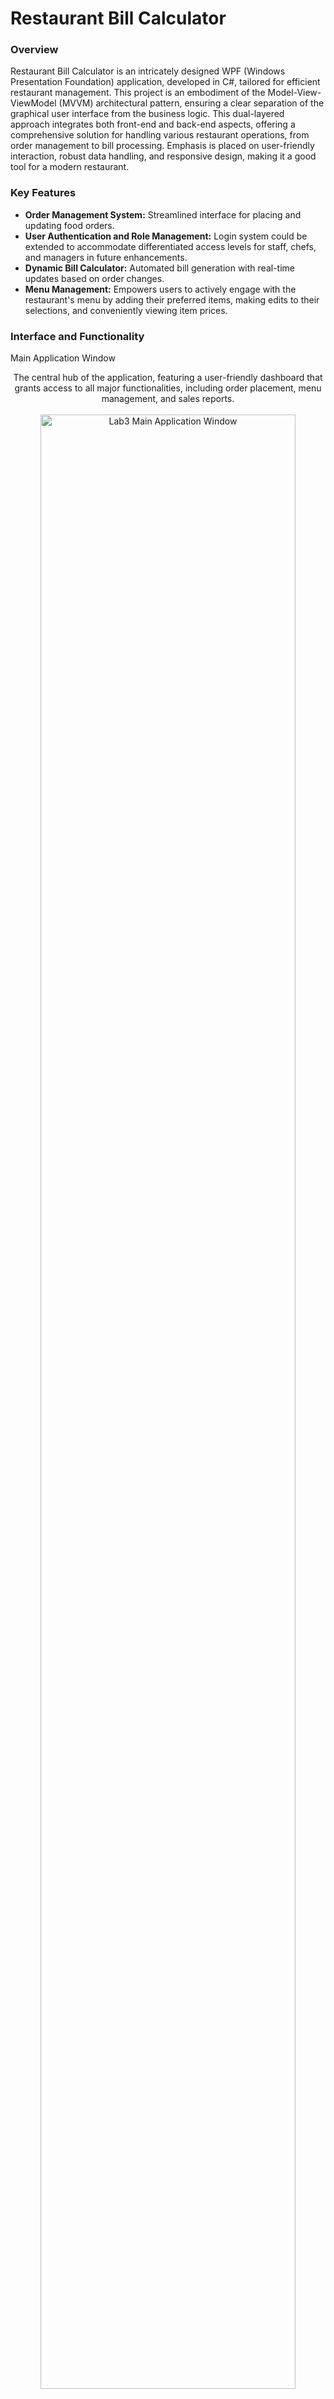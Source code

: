 # Restaurant Bill Calculator

### Overview
Restaurant Bill Calculator is an intricately designed WPF (Windows Presentation Foundation) application, developed in C#, tailored for efficient restaurant management. This project is an embodiment of the Model-View-ViewModel (MVVM) architectural pattern, ensuring a clear separation of the graphical user interface from the business logic. This dual-layered approach integrates both front-end and back-end aspects, offering a comprehensive solution for handling various restaurant operations, from order management to bill processing. Emphasis is placed on user-friendly interaction, robust data handling, and responsive design, making it a good tool for a modern restaurant.

### Key Features
- **Order Management System:** Streamlined interface for placing and updating food orders.
- **User Authentication and Role Management:** Login system could be extended to accommodate differentiated access levels for staff, chefs, and managers in future enhancements.
- **Dynamic Bill Calculator:** Automated bill generation with real-time updates based on order changes.
- **Menu Management:** Empowers users to actively engage with the restaurant's menu by adding their preferred items, making edits to their selections, and conveniently viewing item prices.

### Interface and Functionality
Main Application Window
<div align="center">
  The central hub of the application, featuring a user-friendly dashboard that grants access to all major functionalities, including order placement, menu management, and sales reports.<br></br>
  <img src="MainApplicationWindow.png" alt="Lab3 Main Application Window" width="90%"/> 
</div>
Secure Login Interface
<div align="center">
  A meticulously designed login interface ensuring secure access, with role-based authentication for different types of users such as waitstaff, chefs, and administrators.<br></br>
  <img src="SecureLoginInterface.png" alt="Lab3 Secure Login Interface" width="90%"/> 
</div>
Restaurant Bill Calculator Interface
<div align="center">
  An intuitive and efficient bill calculator interface, allowing for quick and error-free bill generation, enhancing customer checkout experience.<br></br>
  <img src="BillCalculatorInterface.png" alt="Lab3 Restaurant Bill Calculator Interface" width="90%"/> 
</div>

<!-- ### Technologies and Architectural Pattern -->
### Application Framework and Architectural Pattern
- **WPF & C#:** Utilization of Windows Presentation Foundation and C# for constructing a dynamic desktop application.
- **MVVM Pattern:** Implementation of the Model-View-ViewModel pattern, ensuring separation of UI, business logic, and data modeling, resulting in a more maintainable and testable codebase.

### UI Design and Responsiveness
- **XAML:** Leveraging XAML for designing an aesthetically pleasing and functional user interface.
- **Data Binding:** Extensive use of data binding, a hallmark of the MVVM pattern, for real-time UI updates and synchronization with underlying data.

### Project Structure and Components
- **Constants.cs:** This file holds constant values used globally across the application, promoting code reusability and maintainability.
- **FoodItems.cs:** A class dedicated to the management of food items, pivotal for order and menu management.
- **LoginClass.cs:** Manages user authentication, a fundamental aspect of the application ensuring secure access to the system.
- **LoginUserControl.xaml & LoginUserControl.xaml.cs:** These files define the user control for login, handling the user interface and interactions for user authentication.
- **MainWindow.xaml & MainWindow.xaml.cs:** The main window of the application, acting as the primary interface for user interaction and navigation.
- **RestaurantBillCalculator.xaml & RestaurantBillCalculator.xaml.cs:** Dedicated interface components for calculating and managing restaurant bill.
